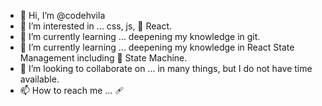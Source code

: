 - 👋 Hi, I’m @codehvila
- 👀 I’m interested in ... css, js, 🚀 React.
- 🌱 I’m currently learning ... deepening my knowledge in git.
- 💎 I’m currently learning ... deepening my knowledge in React State Management including 🤖 State Machine.
- 💞️ I’m looking to collaborate on ... in many things, but I do not have time available.
- 📫 How to reach me ... 🩹

<!---
❦ codehvila/codehvila is a ✨ special ✨ repository because its `README.md` (this file) appears on your GitHub profile.
You can click the Preview link to take a look at your changes. ☂ 🩹 🫐 💎
--->
